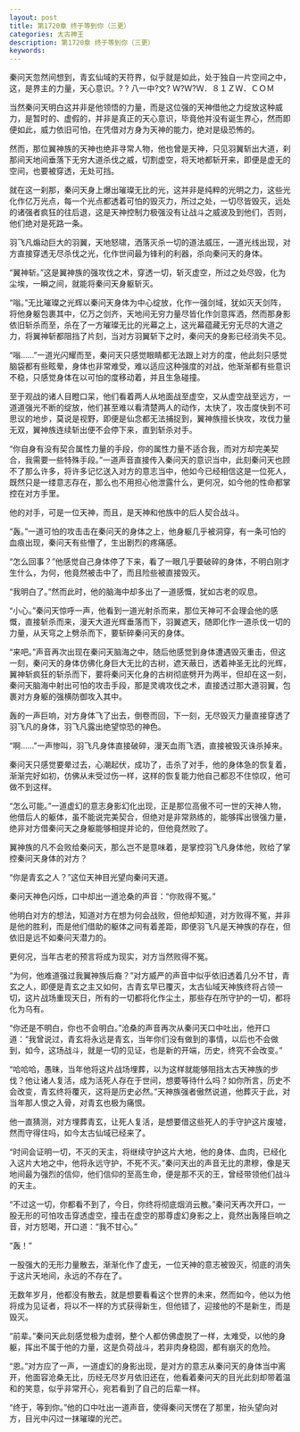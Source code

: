 ```yaml
---
layout: post
title: 第1720章 终于等到你（三更）
categories: 太古神王
description: 第1720章 终于等到你（三更）
keywords:
---
```


秦问天忽然间想到，青玄仙域的天符界，似乎就是如此，处于独自一片空间之中，这，是界主的力量，天心意识。? ? 八一中?文? Ｗ?Ｗ?Ｗ．８１ＺＷ．ＣＯＭ

当然秦问天明白这并非是他领悟的力量，而是这位强的天神借他之力绽放这种威力，是暂时的、虚假的，并非是真正的天心意识，毕竟他并没有诞生界心，然而即便如此，威力依旧可怕，在凭借对方身为天神的能力，绝对是级恐怖的。

然而，那位翼神族的天神也绝非寻常人物，他也曾是天神，只见羽翼斩出大道，刹那间天地间垂落下无穷大道杀伐之威，切割虚空，将天地都斩开来，即便是虚无的空间，也要被穿透，无处可挡。

就在这一刹那，秦问天身上爆出璀璨无比的光，这并非是纯粹的光明之力，这些光化作亿万光点，每一个光点都透着可怕的毁灭力，所过之处，一切尽皆毁灭，远处的诸强者疯狂的往后退，这是天神控制力极强没有让战斗之威波及到他们，否则，他们绝对是死路一条。

羽飞凡煽动巨大的羽翼，天地怒啸，洒落灭杀一切的道法威压，一道光线出现，对方直接穿透无尽杀伐之光，化作世间最为锋利的利器，杀向秦问天的身体。

“翼神斩。”这是翼神族的强攻伐之术，穿透一切，斩灭虚空，所过之处尽毁，化为尘埃，一瞬之间，就能将秦问天身躯斩灭。

“嗡。”无比璀璨之光辉以秦问天身体为中心绽放，化作一强剑域，犹如灭天剑阵，将他身躯包裹其中，亿万之剑齐，天地间无穷力量尽皆化作剑意挥洒，然而那身影依旧斩杀而至，杀在了一方璀璨无比的光幕之上，这光幕蕴藏无穷无尽的大道之力，将翼神斩都阻挡了片刻，当对方羽翼斩下之时，秦问天的身影已经消失不见。

“嗡……”一道光闪耀而至，秦问天只感觉眼睛都无法跟上对方的度，他此刻只感觉脑袋都有些眩晕，身体也非常难受，难以适应这种强度的对战，他渐渐都有些意识不稳，只感觉身体在以可怕的度移动着，并且生急碰撞。

至于观战的诸人目瞪口呆，他们看着两人从地面战至虚空，又从虚空战至远方，一道道强光不断的绽放，他们甚至难以看清楚两人的动作，太快了，攻击度快到不可思议的地步，莫说是视野，即便是仙念都无法捕捉到，翼神族擅长快攻，攻伐力量无双，翼神族连续斩出便不会停下来，直到斩杀对手。

“你自身有没有契合属性力量的手段，你的属性力量不适合我，而对方却完美契合，我需要一些特殊手段。”一道声音直接传入秦问天的意识当中，此刻秦问天也顾不了那么许多，将许多记忆送入对方的意志当中，他如今已经相信这是一位死人，既然只是一缕意志存在，那么也不用担心他泄露什么，更何况，如今他的性命都掌控在对方手里。

他的对手，可是一位天神，而且，是天神和他族中的后人契合战斗。

“轰。”一道可怕的攻击击在秦问天的身体之上，他身躯几乎被洞穿，有一条可怕的血痕出现，秦问天有些懵了，生出剧烈的疼痛感。

“怎么回事？”他感觉自己身体停了下来，看了一眼几乎要破碎的身体，不明白刚才生什么，为何，他竟然被击中了，而且险些被直接毁灭。

“我明白了。”然而此时，他的脑海中却多出了一道感慨，犹如古老的叹息。

“小心。”秦问天惊呼一声，他看到一道光射杀而来，那位天神可不会理会他的感慨，直接斩杀而来，漫天大道光辉垂落而下，羽翼遮天，随即化作一道杀伐一切的力量，从天穹之上劈杀而下，要斩碎秦问天的身体。

“来吧。”声音再次出现在秦问天脑海之中，随后他感觉到身体遭遇毁灭重击，但这一刻，秦问天的身体仿佛化身巨大无比的古树，遮天蔽日，透着神圣无比的光辉，翼神斩疯狂的斩杀而下，要将秦问天化身的古树彻底劈开为两半，但却在这一刻，秦问天脑海中射出可怕的攻击手段，那是灵魂攻伐之术，直接透过那大道羽翼，包裹对方身躯的强横防御攻入其中。

轰的一声巨响，对方身体飞了出去，倒卷而回，下一刻，无尽毁灭力量直接穿透了羽飞凡的身体，羽飞凡露出绝望惊恐的神色。

“啊……”一声惨叫，羽飞凡身体直接破碎，漫天血雨飞洒，直接被毁灭诛杀掉来。

秦问天只感觉要晕过去，心潮起伏，成功了，击杀了对手，他的身体急的恢复着，渐渐完好如初，仿佛从未受过伤一样，这样的恢复能力他自己都忍不住惊叹，他可做不到这样。

“怎么可能。”一道虚幻的意志身影幻化出现，正是那位高傲不可一世的天神人物，他借后人的躯体，虽不能说完美契合，但绝对是非常熟练的，能够挥出很强力量，绝非对方借秦问天之身躯能够相提并论的，但他竟然败了。

翼神族的凡不会败给秦问天，那么岂不是意味着，是掌控羽飞凡身体他，败给了掌控秦问天身体的对方？

“你是青玄之人？”这位天神目光望向秦问天道。

秦问天神色闪烁，口中却出一道沧桑的声音：“你败得不冤。”

他明白对方的想法，知道对方在想为何会战败，但他却知道，对方败得不冤，并非是他的胜利，而是他们借助的躯体之间有着差距，即便羽飞凡是天神族的存在，但依旧是远不如秦问天潜力的。

更何况，当年古老的预言将成为现实，对方当然败得不冤。

“为何，他难道强过我翼神族后裔？”对方威严的声音中似乎依旧透着几分不甘，青玄之人，即便是青玄之主又如何，古青玄早已覆灭，太古仙域天神族终将占领一切，这片战场重现天日，所有的一切都将化作尘土，那些存在所守护的一切，都将化为乌有。

“你还是不明白，你也不会明白。”沧桑的声音再次从秦问天口中吐出，他开口道：“我曾说过，青玄将永远是青玄，当年你们没有做到的事情，以后也不会做到，如今，这场战斗，就是一切的见证，也是新的开端，历史，终究不会改变。”

“哈哈哈，愚昧，当年他将这片战场埋葬，以为这样就能够阻挡太古天神族的步伐？他让诸人复活，成为活死人存在于世间，想要等待什么吗？如你所言，历史不会改变，青玄终将覆灭，这将是历史必然。”天神族强者傲然说道，他葬灭于此，对当年那人恨之入骨，对青玄也极为痛恨。

他一直猜测，对方埋葬青玄，让死人复活，是想要借这些死人的手守护这片废墟，然而守得住吗，如今太古仙域已经来了。

“时间会证明一切，不灭的天主，将继续守护这片大地，他的身体、血肉，已经化入这片大地之中，他将永远守护，不死不灭。”秦问天出的声音无比的肃穆，像是天地间最为强烈的信仰，他们信仰的至高生命，便是那不灭的王，曾经带领他们战斗的天主。

“不过这一切，你都看不到了，今日，你终将彻底烟消云散。”秦问天再次开口，一股无形的可怕攻击穿透虚空，撞击在虚空的那尊虚幻身影之上，竟然出轰隆巨响之音，对方怒喝，开口道：“我不甘心。”

“轰！”

一股强大的无形力量散去，渐渐化作了虚无，一位天神的意志被毁灭，彻底的消失于这片天地间，永远的不存在了。

无数年岁月，他都没有散去，就是想要看看这个世界的未来，然而如今，他以为他将成为见证者，将以不一样的方式获得新生，但他错了，迎接他的不是新生，而是毁灭。

“前辈。”秦问天此刻感觉极为虚弱，整个人都仿佛虚脱了一样，太难受，以他的身躯，挥出不属于他的力量，这是负荷战斗，若非肉身稳固，都有崩灭的危险。

“恩。”对方应了一声，一道虚幻的身影出现，是对方的意志从秦问天的身体当中离开，他面容沧桑无比，历经无尽岁月依旧还在，他看着秦问天的目光此刻却带着温和的笑意，似乎非常开心，宛若看到了自己的后辈一样。

“终于，等到你。”他的口中吐出一道声音，使得秦问天愣在了那里，抬头望向对方，目光中闪过一抹璀璨的光芒。
